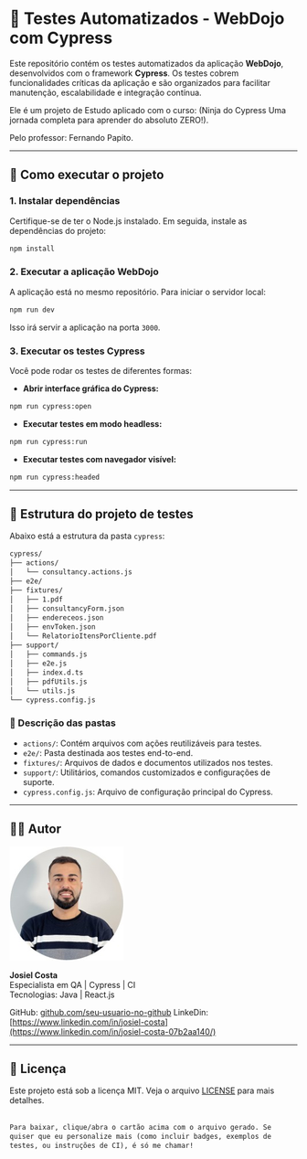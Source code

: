 

# 🧪 Testes Automatizados - WebDojo com Cypress

Este repositório contém os testes automatizados da aplicação **WebDojo**, desenvolvidos com o framework **Cypress**. Os testes cobrem funcionalidades críticas da aplicação e são organizados para facilitar manutenção, escalabilidade e integração contínua.

Ele é um projeto de Estudo aplicado com o curso:
(Ninja do Cypress Uma jornada completa para aprender do absoluto ZERO!). 

Pelo professor: Fernando Papito.

---

## 🚀 Como executar o projeto

### 1. Instalar dependências

Certifique-se de ter o Node.js instalado. Em seguida, instale as dependências do projeto:

```bash
npm install
```

### 2. Executar a aplicação WebDojo

A aplicação está no mesmo repositório. Para iniciar o servidor local:

```bash
npm run dev
```

Isso irá servir a aplicação na porta `3000`.

### 3. Executar os testes Cypress

Você pode rodar os testes de diferentes formas:

- **Abrir interface gráfica do Cypress:**

```bash
npm run cypress:open
```

- **Executar testes em modo headless:**

```bash
npm run cypress:run
```

- **Executar testes com navegador visível:**

```bash
npm run cypress:headed
```

---

## 📁 Estrutura do projeto de testes

Abaixo está a estrutura da pasta `cypress`:

```
cypress/
├── actions/
│   └── consultancy.actions.js
├── e2e/
├── fixtures/
│   ├── 1.pdf
│   ├── consultancyForm.json
│   ├── endereceos.json
│   ├── envToken.json
│   └── RelatorioItensPorCliente.pdf
├── support/
│   ├── commands.js
│   ├── e2e.js
│   ├── index.d.ts
│   ├── pdfUtils.js
│   └── utils.js
└── cypress.config.js
```

### 📌 Descrição das pastas

- `actions/`: Contém arquivos com ações reutilizáveis para testes.
- `e2e/`: Pasta destinada aos testes end-to-end.
- `fixtures/`: Arquivos de dados e documentos utilizados nos testes.
- `support/`: Utilitários, comandos customizados e configurações de suporte.
- `cypress.config.js`: Arquivo de configuração principal do Cypress.

---

## 👨‍💻 Autor

![Josiel Costa - Foto de Perfil](cypress/fixtures/euPerfilEmpresarial.jpg)

**Josiel Costa**  
Especialista em QA | Cypress | CI  
Tecnologias: Java | React.js

GitHub: [github.com/seu-usuario-no-github](https://github.com/seu-usuario-no-github)
LinkeDin: [https://www.linkedin.com/in/josiel-costa](https://www.linkedin.com/in/josiel-costa-07b2aa140/)


---

## 📄 Licença

Este projeto está sob a licença MIT. Veja o arquivo [LICENSE](LICENSE) para mais detalhes.
```

Para baixar, clique/abra o cartão acima com o arquivo gerado. Se quiser que eu personalize mais (como incluir badges, exemplos de testes, ou instruções de CI), é só me chamar!